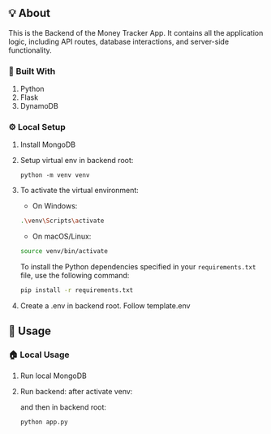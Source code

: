 ## 💡 About

This is the Backend of the Money Tracker App. It contains all the application logic, including API routes, database interactions, and server-side functionality.

### 🧱 Built With

1. Python
2. Flask
3. DynamoDB

### ⚙️ Local Setup

1. Install MongoDB

2. Setup virtual env in backend root:
   ```shell
   python -m venv venv
   ```
3. To activate the virtual environment:

   - On Windows:

   ```bash
   .\venv\Scripts\activate
   ```

   - On macOS/Linux:

   ```bash
   source venv/bin/activate
   ```

   To install the Python dependencies specified in your `requirements.txt` file, use the following command:

   ```bash
   pip install -r requirements.txt
   ```

4. Create a .env in backend root. Follow template.env

## 👟 Usage

### 🏠 Local Usage

1. Run local MongoDB

2. Run backend: after activate venv:

   and then in backend root:

   ```bash
   python app.py
   ```
